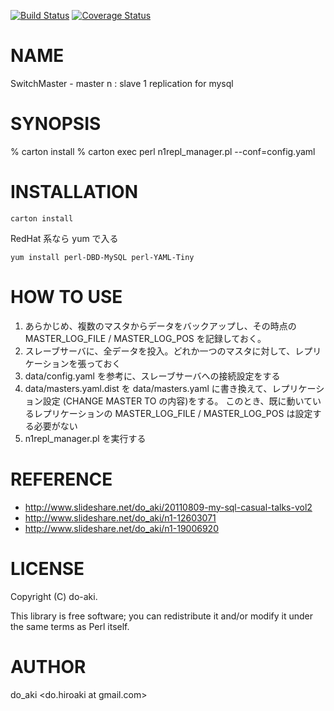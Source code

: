 [![Build Status](https://travis-ci.org/do-aki/N1Repl.svg?branch=master)](https://travis-ci.org/do-aki/N1Repl)
[![Coverage Status](https://coveralls.io/repos/do-aki/N1Repl/badge.png?branch=master)](https://coveralls.io/r/do-aki/N1Repl?branch=master)

# NAME

SwitchMaster - master n : slave 1 replication for mysql

# SYNOPSIS

   % carton install
   % carton exec perl n1repl_manager.pl --conf=config.yaml

# INSTALLATION
```
carton install
```

RedHat 系なら yum で入る
```
yum install perl-DBD-MySQL perl-YAML-Tiny
```

# HOW TO USE

1. あらかじめ、複数のマスタからデータをバックアップし、その時点の MASTER_LOG_FILE / MASTER_LOG_POS を記録しておく。
2. スレーブサーバに、全データを投入。どれか一つのマスタに対して、レプリケーションを張っておく
3. data/config.yaml を参考に、スレーブサーバへの接続設定をする
4. data/masters.yaml.dist を data/masters.yaml に書き換えて、レプリケーション設定 (CHANGE MASTER TO の内容)をする。
   このとき、既に動いているレプリケーションの MASTER_LOG_FILE / MASTER_LOG_POS は設定する必要がない
5. n1repl_manager.pl を実行する

# REFERENCE
* http://www.slideshare.net/do_aki/20110809-my-sql-casual-talks-vol2
* http://www.slideshare.net/do_aki/n1-12603071
* http://www.slideshare.net/do_aki/n1-19006920

# LICENSE

Copyright (C) do-aki.

This library is free software; you can redistribute it and/or modify
it under the same terms as Perl itself.

# AUTHOR

do_aki <do.hiroaki at gmail.com>

